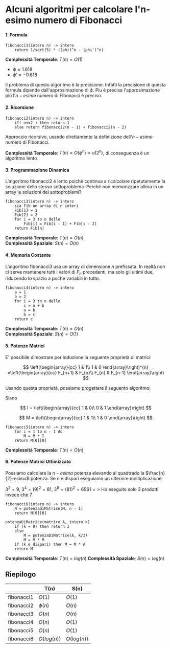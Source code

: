 # Alcuni algoritmi per calcolare l'n-esimo numero di Fibonacci

#### 1. Formula

```
fibonacci1(intero n) -> intero
    return 1/sqrt(5) * ((phi)^n - (phi')^n)
```

**Complessità Temporale**: $T(n) = O(1)$

- $\phi \approx 1.618$
- $\phi' \approx - 0.618$

Il problema di questo algoritmo è la precisione. 
Infatti la precisione di questa formula dipende dall'approsimazione di $\phi$. Piu è precisa l'approsimazione più l'$n-esimo$ numero di Fibonacci è preciso.

#### 2. Ricorsione

```
fibonacci2(intero n) -> intero
    if( n<=2 ) then return 1
    else return fibonacci2(n - 1) + fibonacci2(n - 2)
```

Approccio ricorsivo, usando direttamente la definizione dell'$n-esimo$ numero di Fibonacci.

**Complessità Temporale**: $T(n) = O(\phi^n) = o(2^n)$, di conseguenza è un algoritmo lento.

#### 3. Programmazione Dinamica

L'algoritmo fibonacci2 è lento poichè continua a ricalcolare ripetutamente la soluzione 
dello stesso sottoproblema. Perché non memorizzare allora in un array le soluzioni dei sottoproblemi?

```
fibonacci3(intero n) -> intero
    sia Fib un array di n interi
    Fib[1] = 1
    Fib[2] = 2
    for i = 3 to n dello
        Fib[i] = Fib[i - 1] + Fib[i - 2]
    return Fib[n]
```

**Complessità Temporale**: $T(n) = O(n)$  
**Complessità Spaziale**: $S(n) = O(n)$

#### 4. Memoria Costante

L'algoritmo fibonacci3 usa un array di dimensione $n$ prefissata. In realtà non ci serve mantenere tutti i valori di $F_{n}$ precedenti,
ma solo gli ultimi due, riducendo lo spazio a poche variabili in tutto.

```
fibonacci4(intero n) -> intero
    a = 1
    b = 2
    for i = 3 to n dello
        c = a + b
        a = b
        b = c
    return c
```

**Complessità Temporale**: $T(n) = O(n)$  
**Complessità Spaziale**: $S(n) = O(1)$

#### 5. Potenze Matrici

E' possibile dimostrare per induzione la seguente proprietà di matrici:

$$
\left(\begin{array}{cc} 
1 & 1\\
1 & 0
\end{array}\right)^{n}
=\left(\begin{array}{cc} 
F_{n+1} & F_{n}\\
F_{n} & F_{n-1}
\end{array}\right)
$$

Usando questa proprietà, possiamo progettare il seguento algoritmo:

Siano

$$
I = 
\left(\begin{array}{cc} 
1 & 0\\
0 & 1
\end{array}\right)
$$



$$
M = \left(\begin{array}{cc} 
1 & 1\\
1 & 0
\end{array}\right)
$$  

```
fibonacci5(intero n) -> intero
    for i = 1 to n - 1 do 
        M = M * I
    return M[0][0]
```
**Complessità Temporale**: $T(n) = O(n)$

#### 6. Potenze Matrici Ottimizzato

Possiamo calcolare la $n-esima$ potenza elevando al quadtrado la $\frac{n}{2}-esima$ potenza. Se $n$ è dispari eseguiamo un ulteriore moltiplicazione.

$3^2 = 9$, $3^4 = (9)^2 = 81$, $3^8 = (81)^2 = 6561 =>$ Ho eseguito solo 3 prodotti invece che 7.

```
fibonacci6(intero n) -> intero
    N = potenzaDiMatrice(M, n - 1)
    return N[0][0]

potenzaDiMatrice(matrice A, intero k)
    if (k = 0) then return I
    else
        M = potenzaDiMatrice(A, k/2)
        M = M * M
    if (k è dispari) then M = M * A
    return M
```

**Complessità Temporale**: $T(n) = log(n)$
**Complessità Spaziale**: $S(n) = log(n)$


## Riepilogo

|            | T(n)        | S(n)        |
| ---------- | ----------- | ----------- |
| fibonacci1 | $O(1)$      | $O(1)$      |
| fibonacci2 | $\phi(n)$   | $O(n)$      |
| fibonacci3 | $O(n)$      | $O(n)$      |
| fibonacci4 | $O(n)$      | $O(1)$      |
| fibonacci5 | $O(n)$      | $O(1)$      |
| fibonacci6 | $O(log(n))$ | $O(log(n))$ |

